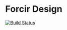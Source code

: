 # Forcir Design

[![Build Status](https://travis-ci.org/Forcir/design.svg?branch=master)](https://travis-ci.org/Forcir/design)
